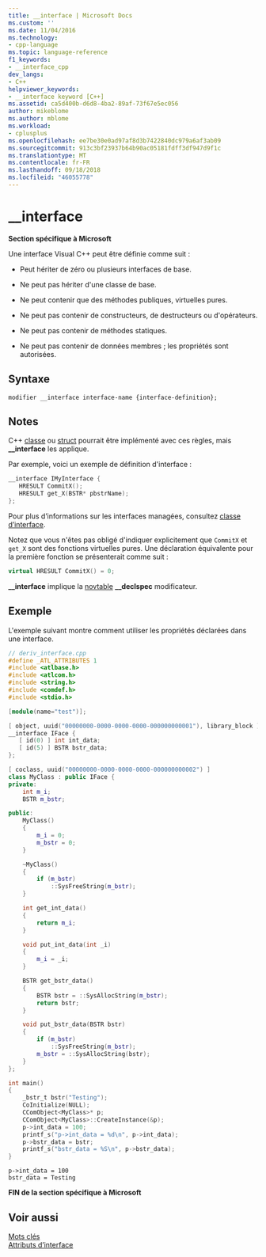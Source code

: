 ```yaml
---
title: __interface | Microsoft Docs
ms.custom: ''
ms.date: 11/04/2016
ms.technology:
- cpp-language
ms.topic: language-reference
f1_keywords:
- __interface_cpp
dev_langs:
- C++
helpviewer_keywords:
- __interface keyword [C++]
ms.assetid: ca5d400b-d6d8-4ba2-89af-73f67e5ec056
author: mikeblome
ms.author: mblome
ms.workload:
- cplusplus
ms.openlocfilehash: ee7be30e0ad97af8d3b7422840dc979a6af3ab09
ms.sourcegitcommit: 913c3bf23937b64b90ac05181fdff3df947d9f1c
ms.translationtype: MT
ms.contentlocale: fr-FR
ms.lasthandoff: 09/18/2018
ms.locfileid: "46055778"
---
```

# <a name="interface"></a>__interface

**Section spécifique à Microsoft**

Une interface Visual C++ peut être définie comme suit :

- Peut hériter de zéro ou plusieurs interfaces de base.

- Ne peut pas hériter d'une classe de base.

- Ne peut contenir que des méthodes publiques, virtuelles pures.

- Ne peut pas contenir de constructeurs, de destructeurs ou d'opérateurs.

- Ne peut pas contenir de méthodes statiques.

- Ne peut pas contenir de données membres ; les propriétés sont autorisées.

## <a name="syntax"></a>Syntaxe

```
modifier __interface interface-name {interface-definition};
```

## <a name="remarks"></a>Notes

C++ [classe](../cpp/class-cpp.md) ou [struct](../cpp/struct-cpp.md) pourrait être implémenté avec ces règles, mais **__interface** les applique.

Par exemple, voici un exemple de définition d'interface :

```cpp
__interface IMyInterface {
   HRESULT CommitX();
   HRESULT get_X(BSTR* pbstrName);
};
```

Pour plus d’informations sur les interfaces managées, consultez [classe d’interface](../windows/interface-class-cpp-component-extensions.md).

Notez que vous n'êtes pas obligé d'indiquer explicitement que `CommitX` et `get_X` sont des fonctions virtuelles pures. Une déclaration équivalente pour la première fonction se présenterait comme suit :

```cpp
virtual HRESULT CommitX() = 0;
```

**__interface** implique la [novtable](../cpp/novtable.md) **__declspec** modificateur.

## <a name="example"></a>Exemple

L'exemple suivant montre comment utiliser les propriétés déclarées dans une interface.

```cpp
// deriv_interface.cpp
#define _ATL_ATTRIBUTES 1
#include <atlbase.h>
#include <atlcom.h>
#include <string.h>
#include <comdef.h>
#include <stdio.h>

[module(name="test")];

[ object, uuid("00000000-0000-0000-0000-000000000001"), library_block ]
__interface IFace {
   [ id(0) ] int int_data;
   [ id(5) ] BSTR bstr_data;
};

[ coclass, uuid("00000000-0000-0000-0000-000000000002") ]
class MyClass : public IFace {
private:
    int m_i;
    BSTR m_bstr;

public:
    MyClass()
    {
        m_i = 0;
        m_bstr = 0;
    }

    ~MyClass()
    {
        if (m_bstr)
            ::SysFreeString(m_bstr);
    }

    int get_int_data()
    {
        return m_i;
    }

    void put_int_data(int _i)
    {
        m_i = _i;
    }

    BSTR get_bstr_data()
    {
        BSTR bstr = ::SysAllocString(m_bstr);
        return bstr;
    }

    void put_bstr_data(BSTR bstr)
    {
        if (m_bstr)
            ::SysFreeString(m_bstr);
        m_bstr = ::SysAllocString(bstr);
    }
};

int main()
{
    _bstr_t bstr("Testing");
    CoInitialize(NULL);
    CComObject<MyClass>* p;
    CComObject<MyClass>::CreateInstance(&p);
    p->int_data = 100;
    printf_s("p->int_data = %d\n", p->int_data);
    p->bstr_data = bstr;
    printf_s("bstr_data = %S\n", p->bstr_data);
}
```

```Output
p->int_data = 100
bstr_data = Testing
```

**FIN de la section spécifique à Microsoft**

## <a name="see-also"></a>Voir aussi

[Mots clés](../cpp/keywords-cpp.md)<br/>
[Attributs d’interface](../windows/interface-attributes.md)
